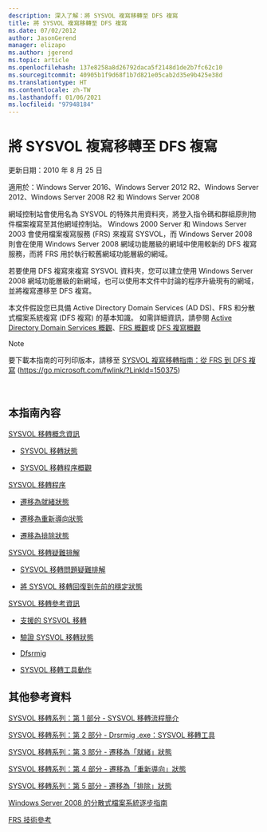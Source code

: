 ```yaml
---
description: 深入了解：將 SYSVOL 複寫移轉至 DFS 複寫
title: 將 SYSVOL 複寫移轉至 DFS 複寫
ms.date: 07/02/2012
author: JasonGerend
manager: elizapo
ms.author: jgerend
ms.topic: article
ms.openlocfilehash: 137e8258a8d26792daca5f2148d1de2b7fc62c10
ms.sourcegitcommit: 40905b1f9d68f1b7d821e05cab2d35e9b425e38d
ms.translationtype: HT
ms.contentlocale: zh-TW
ms.lasthandoff: 01/06/2021
ms.locfileid: "97948184"
---
```

# <a name="migrate-sysvol-replication-to-dfs-replication"></a>將 SYSVOL 複寫移轉至 DFS 複寫


更新日期：2010 年 8 月 25 日

適用於：Windows Server 2016、Windows Server 2012 R2、Windows Server 2012、Windows Server 2008 R2 和 Windows Server 2008

網域控制站會使用名為 SYSVOL 的特殊共用資料夾，將登入指令碼和群組原則物件檔案複寫至其他網域控制站。 Windows 2000 Server 和 Windows Server 2003 會使用檔案複寫服務 (FRS) 來複寫 SYSVOL，而 Windows Server 2008 則會在使用 Windows Server 2008 網域功能層級的網域中使用較新的 DFS 複寫服務，而將 FRS 用於執行較舊網域功能層級的網域。

若要使用 DFS 複寫來複寫 SYSVOL 資料夾，您可以建立使用 Windows Server 2008 網域功能層級的新網域，也可以使用本文件中討論的程序升級現有的網域，並將複寫遷移至 DFS 複寫。

本文件假設您已具備 Active Directory Domain Services (AD DS)、FRS 和分散式檔案系統複寫 (DFS 複寫) 的基本知識。 如需詳細資訊，請參閱 [Active Directory Domain Services 概觀](https://go.microsoft.com/fwlink/?linkid=147787)、[FRS 概觀](https://go.microsoft.com/fwlink/?linkid=121763)或 [DFS 複寫概觀](https://go.microsoft.com/fwlink/?linkid=121762)


> [!NOTE]
> 要下載本指南的可列印版本，請移至 <a href="https://go.microsoft.com/fwlink/?linkid=150375">SYSVOL 複寫移轉指南：從 FRS 到 DFS 複寫</a> (https://go.microsoft.com/fwlink/?LinkId=150375)
<br>


## <a name="in-this-guide"></a>本指南內容

[SYSVOL 移轉概念資訊](/previous-versions/windows/it-pro/windows-server-2008-r2-and-2008/dd640170(v=ws.10))

  - [SYSVOL 移轉狀態](/previous-versions/windows/it-pro/windows-server-2008-r2-and-2008/dd641052(v=ws.10))

  - [SYSVOL 移轉程序概觀](/previous-versions/windows/it-pro/windows-server-2008-r2-and-2008/dd639809(v=ws.10))


[SYSVOL 移轉程序](/previous-versions/windows/it-pro/windows-server-2008-r2-and-2008/dd639860(v=ws.10))

  - [遷移為就緒狀態](/previous-versions/windows/it-pro/windows-server-2008-r2-and-2008/dd641193(v=ws.10))

  - [遷移為重新導向狀態](/previous-versions/windows/it-pro/windows-server-2008-r2-and-2008/dd641340(v=ws.10))

  - [遷移為排除狀態](/previous-versions/windows/it-pro/windows-server-2008-r2-and-2008/dd640254(v=ws.10))


[SYSVOL 移轉疑難排解](/previous-versions/windows/it-pro/windows-server-2008-r2-and-2008/dd640395(v=ws.10))

  - [SYSVOL 移轉問題疑難排解](/previous-versions/windows/it-pro/windows-server-2008-r2-and-2008/dd639976(v=ws.10))

  - [將 SYSVOL 移轉回復到先前的穩定狀態](/previous-versions/windows/it-pro/windows-server-2008-r2-and-2008/dd640509(v=ws.10))


[SYSVOL 移轉參考資訊](/previous-versions/windows/it-pro/windows-server-2008-r2-and-2008/dd640293(v=ws.10))

  - [支援的 SYSVOL 移轉](/previous-versions/windows/it-pro/windows-server-2008-r2-and-2008/dd639854(v=ws.10))

  - [驗證 SYSVOL 移轉狀態](/previous-versions/windows/it-pro/windows-server-2008-r2-and-2008/dd639789(v=ws.10))

  - [Dfsrmig](/previous-versions/windows/it-pro/windows-server-2008-r2-and-2008/dd641227(v=ws.10))

  - [SYSVOL 移轉工具動作](/previous-versions/windows/it-pro/windows-server-2008-r2-and-2008/dd639712(v=ws.10))


## <a name="additional-references"></a>其他參考資料

[SYSVOL 移轉系列：第 1 部分 - SYSVOL 移轉流程簡介](https://techcommunity.microsoft.com/t5/storage-at-microsoft/sysvol-migration-series-part-1-8211-introduction-to-the-sysvol/ba-p/423456)

[SYSVOL 移轉系列：第 2 部分 - Drsrmig .exe：SYSVOL 移轉工具](https://techcommunity.microsoft.com/t5/storage-at-microsoft/sysvol-migration-series-part-2-8211-dfsrmig-exe-the-sysvol/ba-p/423470)

[SYSVOL 移轉系列：第 3 部分 - 遷移為「就緒」狀態](https://techcommunity.microsoft.com/t5/storage-at-microsoft/sysvol-migration-series-part-3-migrating-to-the-prepared-state/ba-p/423503)

[SYSVOL 移轉系列：第 4 部分 - 遷移為「重新導向」狀態](https://techcommunity.microsoft.com/t5/storage-at-microsoft/sysvol-migration-series-part-4-8211-migrating-to-the-8216/ba-p/423514)

[SYSVOL 移轉系列：第 5 部分 - 遷移為「排除」狀態](https://techcommunity.microsoft.com/t5/storage-at-microsoft/sysvol-migration-series-part-5-8211-migrating-to-the-8216/ba-p/423516)

[Windows Server 2008 的分散式檔案系統逐步指南](/previous-versions/windows/it-pro/windows-server-2008-R2-and-2008/cc732863(v=ws.10))

[FRS 技術參考](/previous-versions/windows/it-pro/windows-server-2003/cc759297(v=ws.10))
